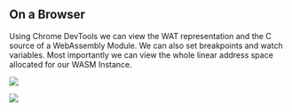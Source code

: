 ## On a Browser

Using Chrome DevTools we can view the WAT representation and the C source of a WebAssembly Module. We can also set breakpoints and watch variables. Most importantly we can view the whole linear address space allocated for our WASM Instance.

![](https://lh6.googleusercontent.com/OjR6fqSb8OcPSHElGWCyxZQgmj-gx8CqkHFYZZ322Jse2qqq2RaGBE5mhpADR8rRR0Q0UdCRgOr8V2OBljiHCtFXe_5yip6rDspq3R0VTeIi9hiG6wx4ykRZOozjazeFBzr0NxPpjwmNDr7xWkc1oku-iNO0iS2LaMMT22uld3CS6N40-MMdiQ0vnoNzhg)

![](https://lh4.googleusercontent.com/qb37_yUSw6fGZdj9zzZ0DRnCNdUKjl88X0Wn7oFSszfl-vzSTXUmqevOxdOwad0V__AK1Ezz3nWjbcXvgXnEL01Jf_jGw73Jm6QEIpTGcEcuIZjlCUP0C0sfI3E7URP0uupOX699x4jNzSF_dl_mc1yI9mbH5M-IViATQinGb1HIv5MspuaqVLJXu7z4Ww)
